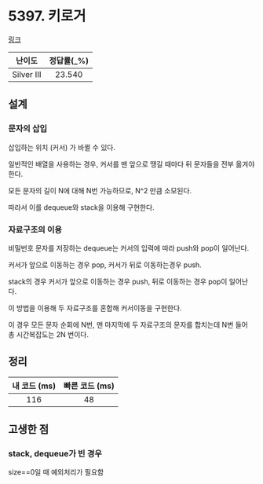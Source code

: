 # 5397. 키로거

[링크](https://www.acmicpc.net/problem/5397)

|   난이도   | 정답률(\_%) |
| :--------: | :---------: |
| Silver III |   23.540    |

## 설계

### 문자의 삽입

삽입하는 위치 (커서) 가 바뀔 수 있다.

일반적인 배열을 사용하는 경우, 커서를 맨 앞으로 땡길 때마다 뒤 문자들을 전부 옮겨야 한다.

모든 문자의 길이 N에 대해 N번 가능하므로, N^2 만큼 소모된다.

따라서 이를 dequeue와 stack을 이용해 구현한다.

### 자료구조의 이용

비밀번호 문자를 저장하는 dequeue는 커서의 입력에 따라 push와 pop이 일어난다.

커서가 앞으로 이동하는 경우 pop, 커서가 뒤로 이동하는경우 push.

stack의 경우 커서가 앞으로 이동하는 경우 push, 뒤로 이동하는 경우 pop이 일어난다.

이 방법을 이용해 두 자료구조를 혼합해 커서이동을 구현한다.

이 경우 모든 문자 순회에 N번, 맨 마지막에 두 자료구조의 문자를 합치는데 N번 들어
총 시간복잡도는 2N 번이다.

## 정리

| 내 코드 (ms) | 빠른 코드 (ms) |
| :----------: | :------------: |
|     116      |       48       |

## 고생한 점

### stack, dequeue가 빈 경우

size==0일 때 예외처리가 필요함
